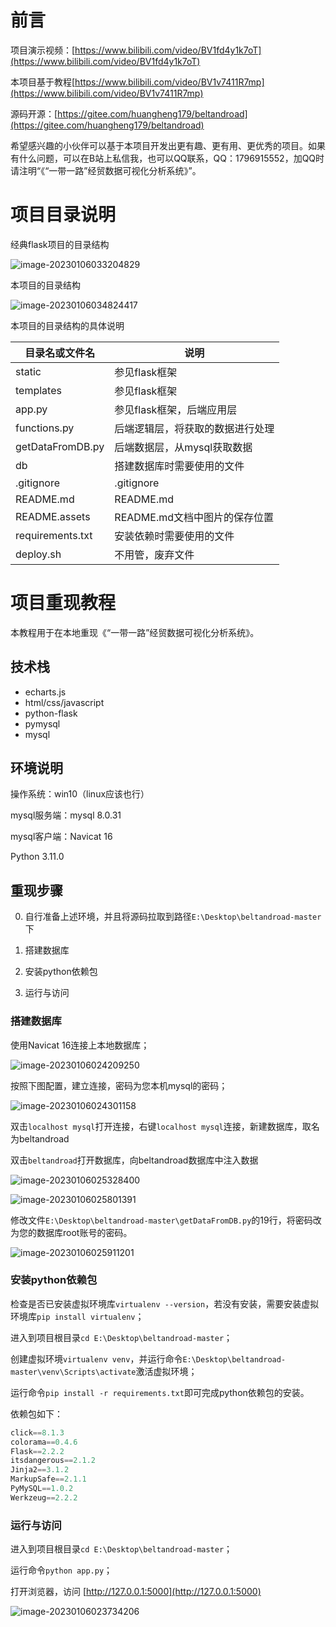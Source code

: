 # 前言

项目演示视频：[https://www.bilibili.com/video/BV1fd4y1k7oT](https://www.bilibili.com/video/BV1fd4y1k7oT)

本项目基于教程[https://www.bilibili.com/video/BV1v7411R7mp](https://www.bilibili.com/video/BV1v7411R7mp)

源码开源：[https://gitee.com/huangheng179/beltandroad](https://gitee.com/huangheng179/beltandroad)

希望感兴趣的小伙伴可以基于本项目开发出更有趣、更有用、更优秀的项目。如果有什么问题，可以在B站上私信我，也可以QQ联系，QQ：1796915552，加QQ时请注明“《“一带一路”经贸数据可视化分析系统》”。

# 项目目录说明

经典flask项目的目录结构

![image-20230106033204829](README.assets/image-20230106033204829.png)

本项目的目录结构

![image-20230106034824417](README.assets/image-20230106034824417.png)

本项目的目录结构的具体说明

| 目录名或文件名   | 说明                             |
| ---------------- | -------------------------------- |
| static           | 参见flask框架                    |
| templates        | 参见flask框架                    |
| app.py           | 参见flask框架，后端应用层        |
| functions.py     | 后端逻辑层，将获取的数据进行处理 |
| getDataFromDB.py | 后端数据层，从mysql获取数据      |
| db               | 搭建数据库时需要使用的文件       |
| .gitignore       | .gitignore                       |
| README.md        | README.md                        |
| README.assets    | README.md文档中图片的保存位置    |
| requirements.txt | 安装依赖时需要使用的文件         |
| deploy.sh        | 不用管，废弃文件                 |

# 项目重现教程

本教程用于在本地重现《“一带一路”经贸数据可视化分析系统》。

## 技术栈

- echarts.js
- html/css/javascript
- python-flask
- pymysql
- mysql

## 环境说明

操作系统：win10（linux应该也行）

mysql服务端：mysql 8.0.31

mysql客户端：Navicat 16

Python 3.11.0

## 重现步骤

0. 自行准备上述环境，并且将源码拉取到路径`E:\Desktop\beltandroad-master`下

1. 搭建数据库
2. 安装python依赖包
3. 运行与访问

### 搭建数据库

使用Navicat 16连接上本地数据库；

![image-20230106024209250](README.assets/image-20230106024209250.png)

按照下图配置，建立连接，密码为您本机mysql的密码；

![image-20230106024301158](README.assets/image-20230106024301158.png)

双击`localhost mysql`打开连接，右键`localhost mysql`连接，新建数据库，取名为beltandroad

双击`beltandroad`打开数据库，向beltandroad数据库中注入数据

![image-20230106025328400](README.assets/image-20230106025328400.png)

![image-20230106025801391](README.assets/image-20230106025801391.png)

修改文件`E:\Desktop\beltandroad-master\getDataFromDB.py`的19行，将密码改为您的数据库root账号的密码。

![image-20230106025911201](README.assets/image-20230106025911201.png)

### 安装python依赖包

检查是否已安装虚拟环境库`virtualenv --version`，若没有安装，需要安装虚拟环境库`pip install virtualenv`；

进入到项目根目录`cd E:\Desktop\beltandroad-master`；

创建虚拟环境`virtualenv venv`，并运行命令`E:\Desktop\beltandroad-master\venv\Scripts\activate`激活虚拟环境；

运行命令`pip install -r requirements.txt`即可完成python依赖包的安装。

依赖包如下：

```python
click==8.1.3
colorama==0.4.6
Flask==2.2.2
itsdangerous==2.1.2
Jinja2==3.1.2
MarkupSafe==2.1.1
PyMySQL==1.0.2
Werkzeug==2.2.2
```

### 运行与访问

进入到项目根目录`cd E:\Desktop\beltandroad-master`；

运行命令`python app.py`；

打开浏览器，访问 [http://127.0.0.1:5000](http://127.0.0.1:5000)

![image-20230106023734206](README.assets/Snipaste_2023-01-20_14-49-27.jpg)



